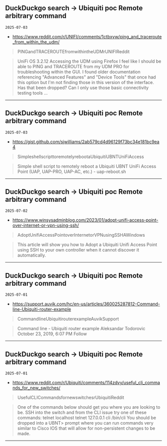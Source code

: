 ## DuckDuckgo search -> Ubiquiti poc Remote arbitrary command
`2025-07-03`

* https://www.reddit.com/r/UNIFI/comments/1ctbxyw/ping_and_traceroute_from_within_the_udm/

<blockquote>
 PINGandTRACEROUTEfromwithintheUDMrUNIFIReddit
</blockquote>
<blockquote>
UniFi OS 3.2.12 Accessing the UDM using Firefox I feel like I should be able to PING and TRACEROUTE from my UDM PRO for troubleshooting within the GUI. I found older documentation referencing &quot;Advanced Features&quot; and &quot;Device Tools&quot; that once had this option but I'm not finding those in this version of the interface. Has that been dropped? Can I only use those basic connectivity testing tools ...
</blockquote>

---

## DuckDuckgo search -> Ubiquiti poc Remote arbitrary command
`2025-07-03`

* https://gist.github.com/sjwilliams/2ab579cd4d96129f73bc34e181bc9ea4

<blockquote>
 SimpleshellscripttoremotelyrebootaUbiquitiUBNTUniFiAccess
</blockquote>
<blockquote>
Simple shell script to remotely reboot a Ubiquiti UBNT UniFi Access Point (UAP, UAP-PRO, UAP-AC, etc.) - uap-reboot.sh
</blockquote>

---

## DuckDuckgo search -> Ubiquiti poc Remote arbitrary command
`2025-07-02`

* https://www.winsysadminblog.com/2023/01/adopt-unifi-access-point-over-internet-or-vpn-using-ssh/

<blockquote>
 AdoptUnifiAccessPointoverInternetorVPNusingSSHAWindows
</blockquote>
<blockquote>
This article will show you how to Adopt a Ubiquiti Unifi Access Point using SSH to your own controller when it cannot discover it automatically.
</blockquote>

---

## DuckDuckgo search -> Ubiquiti poc Remote arbitrary command
`2025-07-01`

* https://support.auvik.com/hc/en-us/articles/360025287812-Command-line-Ubiquiti-router-example

<blockquote>
 CommandlineUbiquitirouterexampleAuvikSupport
</blockquote>
<blockquote>
Command line - Ubiquiti router example Aleksandar Todorovic October 23, 2019, 6:07 PM Follow
</blockquote>

---

## DuckDuckgo search -> Ubiquiti poc Remote arbitrary command
`2025-07-01`

* https://www.reddit.com/r/Ubiquiti/comments/114zdvy/useful_cli_commands_for_new_switches/

<blockquote>
 UsefulCLICommandsfornewswitchesrUbiquitiReddit
</blockquote>
<blockquote>
One of the commands below should get you where you are looking to be. SSH into the switch and from the CLI issue try one of these commands: telnet localhost telnet 127.0.0.1 cli /bin/cli You should be dropped into a UBNT&gt; prompt where you can run commands very similar to Cisco IOS that will allow for non-persistent changes to be made.
</blockquote>

---

